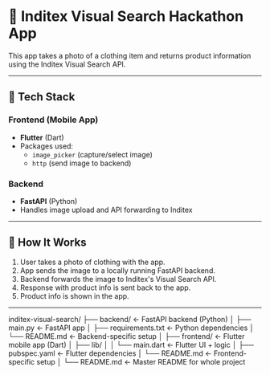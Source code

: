 # 👗 Inditex Visual Search Hackathon App

This app takes a photo of a clothing item and returns product information using the Inditex Visual Search API.

---

## 🔧 Tech Stack

### Frontend (Mobile App)
- **Flutter** (Dart)
- Packages used:
  - `image_picker` (capture/select image)
  - `http` (send image to backend)

### Backend
- **FastAPI** (Python)
- Handles image upload and API forwarding to Inditex

---

## 🚀 How It Works

1. User takes a photo of clothing with the app.
2. App sends the image to a locally running FastAPI backend.
3. Backend forwards the image to Inditex's Visual Search API.
4. Response with product info is sent back to the app.
5. Product info is shown in the app.

---

inditex-visual-search/
├── backend/                  ← FastAPI backend (Python)
│   ├── main.py               ← FastAPI app
│   ├── requirements.txt      ← Python dependencies
│   └── README.md             ← Backend-specific setup
│
├── frontend/                 ← Flutter mobile app (Dart)
│   ├── lib/
│   │   └── main.dart         ← Flutter UI + logic
│   ├── pubspec.yaml          ← Flutter dependencies
│   └── README.md             ← Frontend-specific setup
│
└── README.md                 ← Master README for whole project
